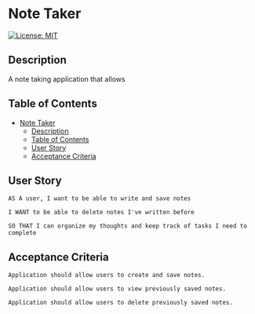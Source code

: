 # Note Taker

[![License: MIT](https://img.shields.io/badge/License-MIT-yellow.svg)](https://opensource.org/licenses/MIT)

## Description

A note taking application that allows 

## Table of Contents

- [Note Taker](#note-taker)
  - [Description](#description)
  - [Table of Contents](#table-of-contents)
  - [User Story](#user-story)
  - [Acceptance Criteria](#acceptance-criteria)

## User Story

```
AS A user, I want to be able to write and save notes

I WANT to be able to delete notes I've written before

SO THAT I can organize my thoughts and keep track of tasks I need to complete
```

## Acceptance Criteria

```
Application should allow users to create and save notes.

Application should allow users to view previously saved notes.

Application should allow users to delete previously saved notes.
```